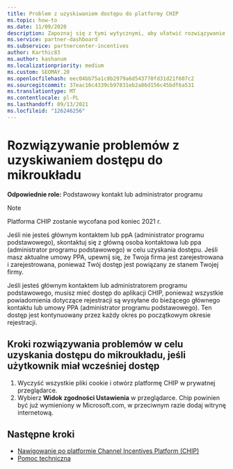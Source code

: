 ```yaml
---
title: Problem z uzyskiwaniem dostępu do platformy CHIP
ms.topic: how-to
ms.date: 11/09/2020
description: Zapoznaj się z tymi wytycznymi, aby ułatwić rozwiązywanie problemów z używaniem narzędzia Channel Incentives Platform (CHIP).
ms.service: partner-dashboard
ms.subservice: partnercenter-incentives
author: Karthic83
ms.author: kashanum
ms.localizationpriority: medium
ms.custom: SEOMAY.20
ms.openlocfilehash: eec04bb75a1c8b2979a6d543770fd31d21f607c2
ms.sourcegitcommit: 37eac16c4339cb97831eb2a86d156c45bdf6a531
ms.translationtype: MT
ms.contentlocale: pl-PL
ms.lasthandoff: 09/13/2021
ms.locfileid: "126246256"
---
```

# <a name="troubleshoot-issues-with-accessing-chip"></a>Rozwiązywanie problemów z uzyskiwaniem dostępu do mikroukładu

**Odpowiednie role:** Podstawowy kontakt lub administrator programu

>[!NOTE]
>Platforma CHIP zostanie wycofana pod koniec 2021 r.

Jeśli nie jesteś głównym kontaktem lub ppA (administrator programu podstawowego), skontaktuj się z główną osoba kontaktowa lub ppa (administrator programu podstawowego) w celu uzyskania dostępu. Jeśli masz aktualne umowy PPA, upewnij się, że Twoja firma jest zarejestrowana i zarejestrowana, ponieważ Twój dostęp jest powiązany ze stanem Twojej firmy.

Jeśli jesteś głównym kontaktem lub administratorem programu podstawowego, musisz mieć dostęp do aplikacji CHIP, ponieważ wszystkie powiadomienia dotyczące rejestracji są wysyłane do bieżącego głównego kontaktu lub umowy PPA (administrator programu podstawowego). Ten dostęp jest kontynuowany przez każdy okres po początkowym okresie rejestracji.

## <a name="troubleshooting-steps-to-assist-with-accessing-chip-if-you-had-prior-access"></a>Kroki rozwiązywania problemów w celu uzyskania dostępu do mikroukładu, jeśli użytkownik miał wcześniej dostęp

1. Wyczyść wszystkie pliki cookie i otwórz platformę CHIP w prywatnej przeglądarce.
1. Wybierz **Widok zgodności Ustawienia** w przeglądarce. Chip powinien być już wymieniony w Microsoft.com, w przeciwnym razie dodaj witrynę internetową.

## <a name="next-steps"></a>Następne kroki

- [Nawigowanie po platformie Channel Incentives Platform (CHIP)](chip-intro.md)
- [Pomoc techniczna](report-problems-with-partner-center.md)